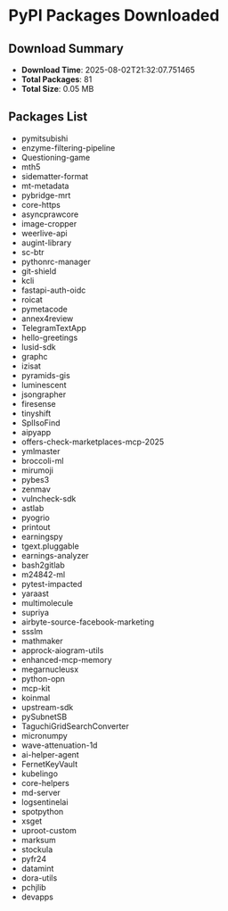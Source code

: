 # PyPI Packages Downloaded

## Download Summary
- **Download Time**: 2025-08-02T21:32:07.751465
- **Total Packages**: 81
- **Total Size**: 0.05 MB

## Packages List
- pymitsubishi
- enzyme-filtering-pipeline
- Questioning-game
- mth5
- sidematter-format
- mt-metadata
- pybridge-mrt
- core-https
- asyncprawcore
- image-cropper
- weerlive-api
- augint-library
- sc-btr
- pythonrc-manager
- git-shield
- kcli
- fastapi-auth-oidc
- roicat
- pymetacode
- annex4review
- TelegramTextApp
- hello-greetings
- lusid-sdk
- graphc
- izisat
- pyramids-gis
- luminescent
- jsongrapher
- firesense
- tinyshift
- SplIsoFind
- aipyapp
- offers-check-marketplaces-mcp-2025
- ymlmaster
- broccoli-ml
- mirumoji
- pybes3
- zenmav
- vulncheck-sdk
- astlab
- pyogrio
- printout
- earningspy
- tgext.pluggable
- earnings-analyzer
- bash2gitlab
- m24842-ml
- pytest-impacted
- yaraast
- multimolecule
- supriya
- airbyte-source-facebook-marketing
- ssslm
- mathmaker
- approck-aiogram-utils
- enhanced-mcp-memory
- megarnucleusx
- python-opn
- mcp-kit
- koinmal
- upstream-sdk
- pySubnetSB
- TaguchiGridSearchConverter
- micronumpy
- wave-attenuation-1d
- ai-helper-agent
- FernetKeyVault
- kubelingo
- core-helpers
- md-server
- logsentinelai
- spotpython
- xsget
- uproot-custom
- marksum
- stockula
- pyfr24
- datamint
- dora-utils
- pchjlib
- devapps
